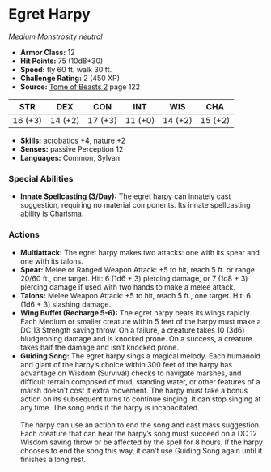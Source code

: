 # Egret Harpy

*Medium* *Monstrosity* *neutral*

- **Armor Class:** 12
- **Hit Points:** 75 (10d8+30)
- **Speed:** fly 60 ft. walk 30 ft.
- **Challenge Rating:** 2 (450 XP)
- **Source:** [Tome of Beasts 2](https://koboldpress.com/kpstore/product/tome-of-beasts-2-for-5th-edition) page 122

| STR | DEX | CON | INT | WIS | CHA |
| --- | --- | --- | --- | --- | --- |
| 16 (+3) | 14 (+2) | 17 (+3) | 11 (+0) | 14 (+2) | 15 (+2) |

- **Skills:** acrobatics +4, nature +2
- **Senses:** passive Perception 12
- **Languages:** Common, Sylvan

### Special Abilities

- **Innate Spellcasting (3/Day):** The egret harpy can innately cast suggestion, requiring no material components. Its innate spellcasting ability is Charisma.

### Actions

- **Multiattack:** The egret harpy makes two attacks: one with its spear and one with its talons.
- **Spear:** Melee or Ranged Weapon Attack: +5 to hit, reach 5 ft. or range 20/60 ft., one target. Hit: 6 (1d6 + 3) piercing damage, or 7 (1d8 + 3) piercing damage if used with two hands to make a melee attack.
- **Talons:** Melee Weapon Attack: +5 to hit, reach 5 ft., one target. Hit: 6 (1d6 + 3) slashing damage.
- **Wing Buffet (Recharge 5-6):** The egret harpy beats its wings rapidly. Each Medium or smaller creature within 5 feet of the harpy must make a DC 13 Strength saving throw. On a failure, a creature takes 10 (3d6) bludgeoning damage and is knocked prone. On a success, a creature takes half the damage and isn’t knocked prone.
- **Guiding Song:** The egret harpy sings a magical melody. Each humanoid and giant of the harpy’s choice within 300 feet of the harpy has advantage on Wisdom (Survival) checks to navigate marshes, and difficult terrain composed of mud, standing water, or other features of a marsh doesn’t cost it extra movement. The harpy must take a bonus action on its subsequent turns to continue singing. It can stop singing at any time. The song ends if the harpy is incapacitated.<br><br>The harpy can use an action to end the song and cast mass suggestion. Each creature that can hear the harpy’s song must succeed on a DC 12 Wisdom saving throw or be affected by the spell for 8 hours. If the harpy chooses to end the song this way, it can’t use Guiding Song again until it finishes a long rest.


